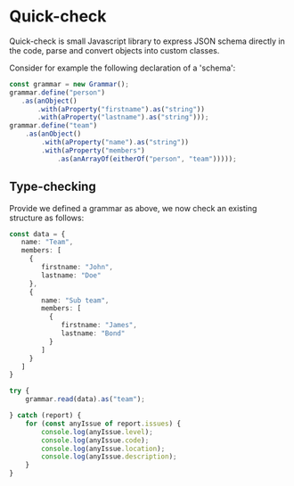 # Quick-check

Quick-check is small Javascript library to express JSON schema
directly in the code, parse and convert objects into custom classes.

Consider for example the following declaration of a 'schema':

```typescript
const grammar = new Grammar();
grammar.define("person")
   .as(anObject()
       .with(aProperty("firstname").as("string"))
       .with(aProperty("lastname").as("string")));
grammar.define("team")
    .as(anObject()
        .with(aProperty("name").as("string"))
        .with(aProperty("members")
            .as(anArrayOf(eitherOf("person", "team")))));
```

## Type-checking

Provide we defined a grammar as above, we now check an existing
structure as follows:

```typescript
const data = {
   name: "Team",
   members: [
     {
        firstname: "John",
        lastname: "Doe"
     },
     {
        name: "Sub team",
        members: [
          {
             firstname: "James",
             lastname: "Bond"
          }
        ]
     }
   ]
}

try {
    grammar.read(data).as("team");

} catch (report) {
    for (const anyIssue of report.issues) {
        console.log(anyIssue.level);
        console.log(anyIssue.code);
        console.log(anyIssue.location);
        console.log(anyIssue.description);
    }
}


```
